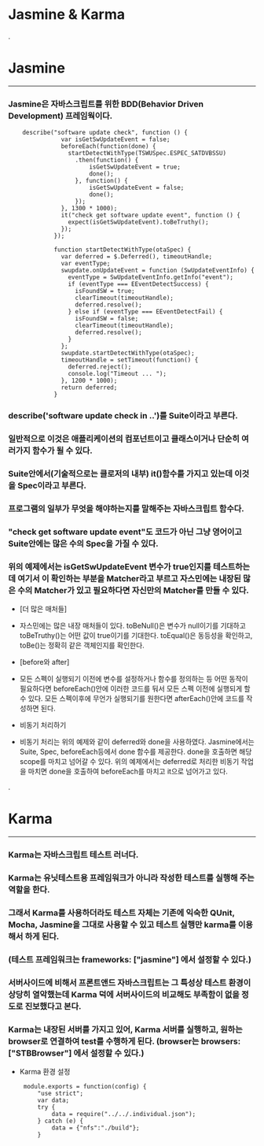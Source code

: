 # Jasmine & Karma

.

# Jasmine

***

### Jasmine은 자바스크립트를 위한 BDD(Behavior Driven Development) 프레임웍이다.

        describe("software update check", function () {
                   var isGetSwUpdateEvent = false;
                   beforeEach(function(done) {
                     startDetectWithType(TSWUSpec.ESPEC_SATDVBSSU)
                       .then(function() {
                           isGetSwUpdateEvent = true;
                           done();
                       }, function() {
                           isGetSwUpdateEvent = false;
                           done();
                       });
                   }, 1300 * 1000);
                   it("check get software update event", function () {
                     expect(isGetSwUpdateEvent).toBeTruthy();
                   });
                 });
                 
                 function startDetectWithType(otaSpec) {
                   var deferred = $.Deferred(), timeoutHandle;
                   var eventType;
                   swupdate.onUpdateEvent = function (SwUpdateEventInfo) {
                     eventType = SwUpdateEventInfo.getInfo("event");
                     if (eventType === EEventDetectSuccess) {
                       isFoundSW = true;
                       clearTimeout(timeoutHandle);
                       deferred.resolve();
                     } else if (eventType === EEventDetectFail) {
                       isFoundSW = false;
                       clearTimeout(timeoutHandle);
                       deferred.resolve();
                     }
                   };
                   swupdate.startDetectWithType(otaSpec);
                   timeoutHandle = setTimeout(function() {
                     deferred.reject();
                     console.log("Timeout ... ");
                   }, 1200 * 1000);
                   return deferred;
                 }

### describe('software update check in ..')를 Suite이라고 부른다.

### 일반적으로 이것은 애플리케이션의 컴포넌트이고 클래스이거나 단순히 여러가지 함수가 될 수 있다.

### Suite안에서(기술적으로는 클로저의 내부) it()함수를 가지고 있는데 이것을 Spec이라고 부른다.
 
### 프로그램의 일부가 무엇을 해야하는지를 말해주는 자바스크립트 함수다. 

### "check get software update event"도 코드가 아닌 그냥 영어이고 Suite안에는 많은 수의 Spec을 가질 수 있다.

### 위의 예제에서는 isGetSwUpdateEvent 변수가 true인지를 테스트하는데 여기서 이 확인하는 부분을 Matcher라고 부르고 자스민에는 내장된 많은 수의 Matcher가 있고 필요하다면 자신만의 Matcher를 만들 수 있다.

 - [더 많은 매처들]

 - 자스민에는 많은 내장 매처들이 있다. toBeNull()은 변수가 null이기를 기대하고 toBeTruthy()는 어떤 값이 true이기를 기대한다. toEqual()은 동등성을 확인하고, toBe()는 정확히 같은 객체인지를 확인한다.

 - [before와 after]

 - 모든 스펙이 실행되기 이전에 변수를 설정하거나 함수를 정의하는 등 어떤 동작이 필요하다면 beforeEach()안에 이러한 코드를 둬서 모든 스펙 이전에 실행되게 할 수 있다. 모든 스펙이후에 무언가 실행되기를 원한다면 afterEach()안에 코드를 작성하면 된다.

 - 비동기 처리하기

 - 비동기 처리는 위의 예제와 같이 deferred와 done을 사용하였다. Jasmine에서는 Suite, Spec, beforeEach등에서 done 함수를 제공한다. done을 호출하면 해당 scope를 마치고 넘어갈 수 있다. 위의 예제에서는 deferred로 처리한 비동기 작업을 마치면 done을 호출하여 beforeEach를 마치고 it으로 넘어가고 있다. 

.

# Karma

***

### Karma는 자바스크립트 테스트 러너다. 

### Karma는 유닛테스트용 프레임워크가 아니라 작성한 테스트를 실행해 주는 역할을 한다. 

### 그래서 Karma를 사용하더라도 테스트 자체는 기존에 익숙한 QUnit, Mocha, Jasmine을 그대로 사용할 수 있고 테스트 실행만 karma를 이용해서 하게 된다.

### (테스트 프레임워크는 frameworks: ["jasmine"] 에서 설정할 수 있다.)

### 서버사이드에 비해서 프론트앤드 자바스크립트는 그 특성상 테스트 환경이 상당히 열악했는데 Karma 덕에 서버사이드의 비교해도 부족함이 없을 정도로 진보했다고 본다.

### Karma는 내장된 서버를 가지고 있어, Karma 서버를 실행하고, 원하는 browser로 연결하여 test를 수행하게 된다. (browser는 browsers: ["STBBrowser"] 에서 설정할 수 있다.)

 - Karma 환경 설정

        module.exports = function(config) { 
            "use strict"; 
            var data; 
            try { 
                data = require("../../.individual.json"); 
            } catch (e) {
                data = {"nfs":"./build"}; 
            }